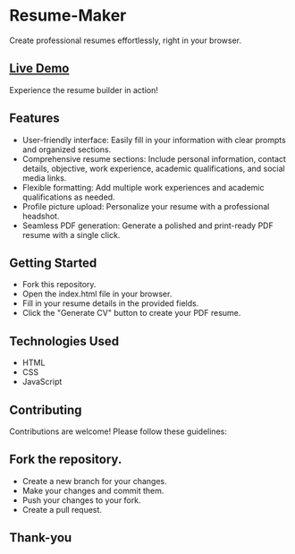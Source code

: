 # Resume-Maker

Create professional resumes effortlessly, right in your browser.

## [Live Demo](https://gargimittal.github.io/Resume-Maker/)

Experience the resume builder in action!

## Features
- User-friendly interface: Easily fill in your information with clear prompts and organized sections.
- Comprehensive resume sections: Include personal information, contact details, objective, work experience, academic qualifications, and social media links.
- Flexible formatting: Add multiple work experiences and academic qualifications as needed.
- Profile picture upload: Personalize your resume with a professional headshot.
- Seamless PDF generation: Generate a polished and print-ready PDF resume with a single click.
## Getting Started
- Fork this repository.
- Open the index.html file in your browser.
- Fill in your resume details in the provided fields.
- Click the "Generate CV" button to create your PDF resume.
## Technologies Used
- HTML
- CSS
- JavaScript
## Contributing
Contributions are welcome! Please follow these guidelines:

## Fork the repository.
- Create a new branch for your changes.
- Make your changes and commit them.
- Push your changes to your fork.
-  Create a pull request.
## Thank-you
